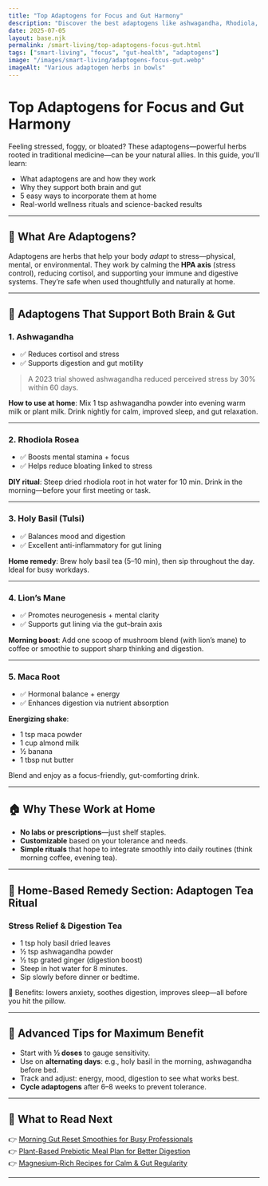 ```yaml
---
title: "Top Adaptogens for Focus and Gut Harmony"
description: "Discover the best adaptogens like ashwagandha, Rhodiola, and holy basil to support mental clarity, stress relief, and gut health naturally at home."
date: 2025-07-05
layout: base.njk
permalink: /smart-living/top-adaptogens-focus-gut.html
tags: ["smart-living", "focus", "gut-health", "adaptogens"]
image: "/images/smart-living/adaptogens-focus-gut.webp"
imageAlt: "Various adaptogen herbs in bowls"
---
```


# Top Adaptogens for Focus and Gut Harmony

Feeling stressed, foggy, or bloated? These adaptogens—powerful herbs rooted in traditional medicine—can be your natural allies. In this guide, you'll learn:

- What adaptogens are and how they work
- Why they support both brain and gut
- 5 easy ways to incorporate them at home
- Real-world wellness rituals and science-backed results

---

## 🌱 What Are Adaptogens?

Adaptogens are herbs that help your body *adapt* to stress—physical, mental, or environmental. They work by calming the **HPA axis** (stress control), reducing cortisol, and supporting your immune and digestive systems. They’re safe when used thoughtfully and naturally at home.

---

## 🔄 Adaptogens That Support Both Brain & Gut

### 1. **Ashwagandha**
- ✅ Reduces cortisol and stress
- ✅ Supports digestion and gut motility  
> A 2023 trial showed ashwagandha reduced perceived stress by 30% within 60 days.

**How to use at home**: Mix 1 tsp ashwagandha powder into evening warm milk or plant milk. Drink nightly for calm, improved sleep, and gut relaxation.

---

### 2. **Rhodiola Rosea**
- ✅ Boosts mental stamina + focus  
- ✅ Helps reduce bloating linked to stress

**DIY ritual**: Steep dried rhodiola root in hot water for 10 min. Drink in the morning—before your first meeting or task.

---

### 3. **Holy Basil (Tulsi)**
- ✅ Balances mood and digestion  
- ✅ Excellent anti-inflammatory for gut lining

**Home remedy**: Brew holy basil tea (5–10 min), then sip throughout the day. Ideal for busy workdays.

---

### 4. **Lion’s Mane**
- ✅ Promotes neurogenesis + mental clarity  
- ✅ Supports gut lining via the gut–brain axis

**Morning boost**: Add one scoop of mushroom blend (with lion’s mane) to coffee or smoothie to support sharp thinking and digestion.

---

### 5. **Maca Root**
- ✅ Hormonal balance + energy  
- ✅ Enhances digestion via nutrient absorption

**Energizing shake**:
- 1 tsp maca powder  
- 1 cup almond milk  
- ½ banana  
- 1 tbsp nut butter

Blend and enjoy as a focus-friendly, gut-comforting drink.

---

## 🏠 Why These Work at Home

- **No labs or prescriptions**—just shelf staples.
- **Customizable** based on your tolerance and needs.
- **Simple rituals** that hope to integrate smoothly into daily routines (think morning coffee, evening tea).

---

## 🧰 Home-Based Remedy Section: Adaptogen Tea Ritual

### **Stress Relief & Digestion Tea**

- 1 tsp holy basil dried leaves  
- ½ tsp ashwagandha powder  
- ½ tsp grated ginger (digestion boost)  
- Steep in hot water for 8 minutes.  
- Sip slowly before dinner or bedtime.

🎯 Benefits: lowers anxiety, soothes digestion, improves sleep—all before you hit the pillow.

---

## 📝 Advanced Tips for Maximum Benefit

- Start with **½ doses** to gauge sensitivity.
- Use on **alternating days**: e.g., holy basil in the morning, ashwagandha before bed.
- Track and adjust: energy, mood, digestion to see what works best.
- **Cycle adaptogens** after 6–8 weeks to prevent tolerance.

---

## 🔗 What to Read Next

👉 [Morning Gut Reset Smoothies for Busy Professionals](/smart-living/morning-gut-reset-smoothies.html)  
👉 [Plant-Based Prebiotic Meal Plan for Better Digestion](/smart-living/plant-based-prebiotic-plan.html)  
👉 [Magnesium‑Rich Recipes for Calm & Gut Regularity](/smart-living/magnesium-recipes-calm-gut.html)

---
